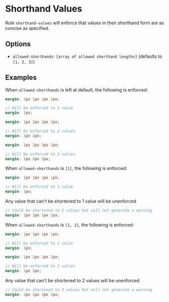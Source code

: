 # Shorthand Values

Rule `shorthand-values` will enforce that values in their shorthand form are as concise as specified.

## Options

* `allowed-shorthands`: `[array of allowed shorthand lengths]` (defaults to `[1, 2, 3]`)

## Examples

When `allowed-shorthands` is left at default, the following is enforced:

```scss
margin: 1px 1px 1px 1px;

// Will be enforced to 1 value
margin: 1px;
```
```scss
margin: 1px 2px 1px 2px;

// Will be enforced to 2 values
margin: 1px 2px;
```
```scss
margin: 1px 2px 3px 2px;

// Will be enforced to 3 values
margin: 1px 2px 3px;
```

When `allowed-shorthands` is `[1]`, the following is enforced:

```scss
margin: 1px 1px 1px 1px;

// Will be enforced to 1 value
margin: 1px;
```

Any value that can't be shortened to 1 value will be unenforced
```scss
// Could be shortened to 2 values but will not generate a warning
margin: 1px 2px 1px 2px;
```

When `allowed-shorthands` is `[1, 2]`, the following is enforced:

```scss
margin: 1px 1px 1px 1px;

// Will be enforced to 1 value
margin: 1px;
```

```scss
margin: 1px 2px 1px 2px;

// Will be enforced to 2 values
margin: 1px 2px;
```

Any value that can't be shortened to 2 values will be unenforced
```scss
// Could be shortened to 3 values but will not generate a warning
margin: 1px 2px 3px 2px;
```
